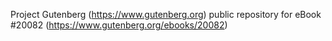Project Gutenberg (https://www.gutenberg.org) public repository for eBook #20082 (https://www.gutenberg.org/ebooks/20082)
